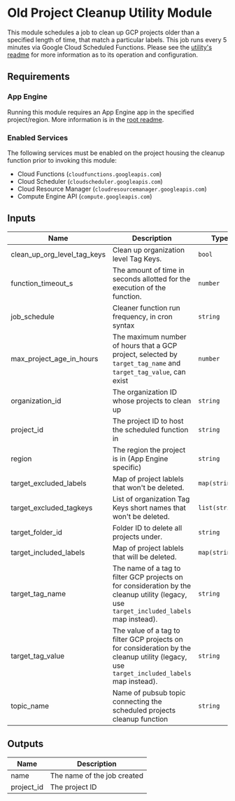 # Old Project Cleanup Utility Module

This module schedules a job to clean up GCP projects older than a specified length of time, that match a particular labels. This job runs every 5 minutes via Google Cloud Scheduled Functions. Please see the [utility's readme](./function_source/README.md) for more information as to its operation and configuration.

## Requirements

### App Engine

Running this module requires an App Engine app in the specified project/region. More information is in the [root readme](../../README.md#app-engine).

### Enabled Services

The following services must be enabled on the project housing the cleanup function prior to invoking this module:

- Cloud Functions (`cloudfunctions.googleapis.com`)
- Cloud Scheduler (`cloudscheduler.googleapis.com`)
- Cloud Resource Manager (`cloudresourcemanager.googleapis.com`)
- Compute Engine API (`compute.googleapis.com`)

<!-- BEGINNING OF PRE-COMMIT-TERRAFORM DOCS HOOK -->
## Inputs

| Name | Description | Type | Default | Required |
|------|-------------|------|---------|:--------:|
| clean\_up\_org\_level\_tag\_keys | Clean up organization level Tag Keys. | `bool` | `false` | no |
| function\_timeout\_s | The amount of time in seconds allotted for the execution of the function. | `number` | `500` | no |
| job\_schedule | Cleaner function run frequency, in cron syntax | `string` | `"*/5 * * * *"` | no |
| max\_project\_age\_in\_hours | The maximum number of hours that a GCP project, selected by `target_tag_name` and `target_tag_value`, can exist | `number` | `6` | no |
| organization\_id | The organization ID whose projects to clean up | `string` | n/a | yes |
| project\_id | The project ID to host the scheduled function in | `string` | n/a | yes |
| region | The region the project is in (App Engine specific) | `string` | n/a | yes |
| target\_excluded\_labels | Map of project lablels that won't be deleted. | `map(string)` | `{}` | no |
| target\_excluded\_tagkeys | List of organization Tag Keys short names that won't be deleted. | `list(string)` | `[]` | no |
| target\_folder\_id | Folder ID to delete all projects under. | `string` | `""` | no |
| target\_included\_labels | Map of project lablels that will be deleted. | `map(string)` | `{}` | no |
| target\_tag\_name | The name of a tag to filter GCP projects on for consideration by the cleanup utility (legacy, use `target_included_labels` map instead). | `string` | `""` | no |
| target\_tag\_value | The value of a tag to filter GCP projects on for consideration by the cleanup utility (legacy, use `target_included_labels` map instead). | `string` | `""` | no |
| topic\_name | Name of pubsub topic connecting the scheduled projects cleanup function | `string` | `"pubsub_scheduled_project_cleaner"` | no |

## Outputs

| Name | Description |
|------|-------------|
| name | The name of the job created |
| project\_id | The project ID |

<!-- END OF PRE-COMMIT-TERRAFORM DOCS HOOK -->

